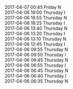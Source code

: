 2017-04-07 00:45 Friday  N  
2017-04-06 19:00 Thursday  I  
2017-04-06 18:55 Thursday  N  
2017-04-06 18:25 Thursday  I  
2017-04-06 13:40 Thursday  N  
2017-04-06 13:20 Thursday  I  
2017-04-06 13:10 Thursday  N  
2017-04-06 12:45 Thursday  I  
2017-04-06 09:55 Thursday  N  
2017-04-06 09:50 Thursday  I  
2017-04-06 09:45 Thursday  N  
2017-04-06 06:55 Thursday  I  
2017-04-06 06:45 Thursday  N  
2017-04-06 06:40 Thursday  I  
2017-04-06 06:35 Thursday  N  
